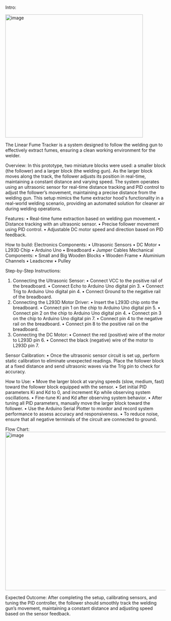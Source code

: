 Intro:

<img width="432" height="387" alt="image" src="https://github.com/user-attachments/assets/bc74c739-7664-4d37-b798-f7e7805d3fb1" />



The Linear Fume Tracker is a system designed to follow the welding gun to effectively extract fumes, ensuring a clean working environment for the welder.

Overview:
In this prototype, two miniature blocks were used: a smaller block (the follower) and a larger block (the welding gun). As the larger block moves along the track, the follower adjusts its position in real-time, maintaining a constant distance and varying speed. The system operates using an ultrasonic sensor for real-time distance tracking and PID control to adjust the follower’s movement, maintaining a precise distance from the welding gun. This setup mimics the fume extractor hood's functionality in a real-world welding scenario, providing an automated solution for cleaner air during welding operations.

Features:
•	Real-time fume extraction based on welding gun movement.
•	Distance tracking with an ultrasonic sensor.
•	Precise follower movement using PID control.
•	Adjustable DC motor speed and direction based on PID feedback.

How to build: 
Electronics Components: 
•	Ultrasonic Sensors
•	DC Motor 
•	L293D Chip
•	Arduino Uno
•	Breadboard
•	Jumper Cables
Mechanical Components:
•	Small and Big Wooden Blocks
•	Wooden Frame
•	Aluminium Channels
•	Leadscrew
•	Pulley

Step-by-Step Instructions:
1. Connecting the Ultrasonic Sensor:
•	Connect VCC to the positive rail of the breadboard.
•	Connect Echo to Arduino Uno digital pin 3.
•	Connect Trig to Arduino Uno digital pin 4.
•	Connect Ground to the negative rail of the breadboard.
2. Connecting the L293D Motor Driver:
•	Insert the L293D chip onto the breadboard.
•	Connect pin 1 on the chip to Arduino Uno digital pin 5.
•	Connect pin 2 on the chip to Arduino Uno digital pin 4.
•	Connect pin 3 on the chip to Arduino Uno digital pin 7.
•	Connect pin 4 to the negative rail on the breadboard.
•	Connect pin 8 to the positive rail on the breadboard.
3. Connecting the DC Motor:
•	Connect the red (positive) wire of the motor to L293D pin 6.
•	Connect the black (negative) wire of the motor to L293D pin 7.

Sensor Calibration: 
• Once the ultrasonic sensor circuit is set up, perform static calibration to eliminate unexpected readings. Place the follower block at a fixed distance and send ultrasonic waves via the Trig pin to check for accuracy.

How to Use:
•	Move the larger block at varying speeds (slow, medium, fast) toward the follower block equipped with the sensor.
•	Set initial PID parameters Ki and Kd to 0, and increment Kp while observing system oscillations.
•	Fine-tune Ki and Kd after observing system behavior.
•	After tuning all PID parameters, manually move the larger block toward the follower.
•	Use the Arduino Serial Plotter to monitor and record system performance to assess accuracy and responsiveness.
•	To reduce noise, ensure that all negative terminals of the circuit are connected to ground.

Flow Chart: 
<img width="938" height="498" alt="image" src="https://github.com/user-attachments/assets/8025e26d-07b6-4db1-8769-b0b560539f83" />

Expected Outcome:
After completing the setup, calibrating sensors, and tuning the PID controller, the follower should smoothly track the welding gun’s movement, maintaining a constant distance and adjusting speed based on the sensor feedback.

